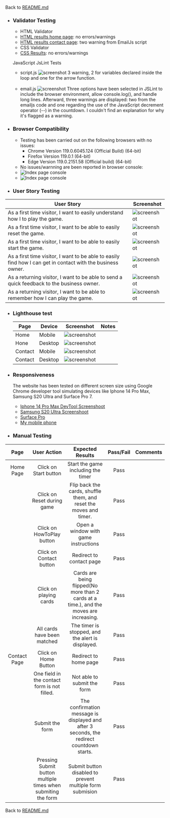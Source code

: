 Back to [README.md](/README.md)


- ### Validator Testing
  - HTML Validator
  - [HTML results home page](https://validator.w3.org/nu/?doc=https%3A%2F%2Fmariusmilitaru32.github.io%2FMemoryGame%2Findex.html): no errors/warnings
  - [HTML results contact page](https://validator.w3.org/nu/?doc=https%3A%2F%2Fmariusmilitaru32.github.io%2FMemoryGame%2Fcontact.html): two warning from EmailJs script
  - CSS Validator
  - [CSS Results](https://jigsaw.w3.org/css-validator/validator?uri=https%3A%2F%2Fmariusmilitaru32.github.io%2FMemoryGame%2Findex.html&profile=css3svg&usermedium=all&warning=1&vextwarning=&lang=en): no errors/warnings
  
  JavaScript JsLint Tests

   - script.js  ![screenshot](documentation/tests/scriptJsLint.png)  3 warning, 2 for variables declared inside the loop and one for the arrow function. <br><br>
   - email.js   ![screenshot](documentation/tests/emailjsJsLint.png)  Three options have been selected in JSLint to include the browser environment, allow console.log(), and handle long lines. Afterward, three warnings are displayed: two from the emailjs code and one regarding the use of the JavaScript decrement operator (--) in the countdown. I couldn't find an explanation for why it's flagged as a warning. 



- ### Browser Compatibility
  - Testing has been carried out on the following browsers with no issues:
    - Chrome Version 119.0.6045.124 (Official Build) (64-bit)
    - Firefox Version 119.0.1 (64-bit)
    - Edge Version 119.0.2151.58 (Official build) (64-bit)
  - No issues/warnning are been reported in browser console:
   - ![Index page console](documentation/tests/IndexPageConsole.png)
   - ![Index page console](documentation/tests/ContactPageConsole.png)


- ### User Story Testing
  
| User Story                                                                                                  | Screenshot                                         |
| ----------------------------------------------------------------------------------------------------------- | -------------------------------------------------- |
| As a first time visitor, I want to easily understand how I to play the game.                                | ![screenshot](documentation/tests/HowToPlayUser.png)|
| As a first time visitor, I want to be able to easily reset the game.                                        | ![screenshot](documentation/startbutton.png)       |
| As a first time visitor, I want to be able to easily start the game.                                        | ![screenshot](documentation/startbutton.png)       |
| As a first time visitor, I want to be able to easily find how I can get in contact with the business owner. | ![screenshot](documentation/contactpage.png)       |
| As a returning visitor, I want to be able to send a quick feedback to the business owner.                   | ![screenshot](documentation/contactpage.png)       |
| As a returning visitor, I want to be able to remember how I can play the game.                              | ![screenshot](documentation/tests/HowToPlayUser.png)|

 - ### Lighthouse test
    
   | Page      | Device  | Screenshot                                                    | Notes                                                                                        |
   | --------- | ------- | ------------------------------------------------------------- | -------------------------------------------------------------------------------------------- |
   | Home      | Mobile  | ![screenshot](documentation/tests/LighthouseIndexMobile.png)  |                                                                                              |
   | Hone      | Desktop | ![screenshot](documentation/tests/LighthouseIndexDesktop.png) |                                                                                              |
   | Contact   | Mobile  | ![screenshot](documentation/tests/LighthouseContactMobile.png)|                                                                                              |
   | Contact   | Desktop | ![screenshot](documentation/tests/LighthouseContactDekstop.png)|                                                                                             |

- ### Responsiveness
  The website has been tested on different screen size using Google Chrome developer tool simulating devices like Iphone 14 Pro Max, Samsung S20 Ultra and Surface Pro 7.
   - [Iphone 14 Pro Max DevTool Screenshoot](documentation/tests/Iphone14ProMax.png)
   - [Samsung S20 Ultra Screenshoot](documentation/tests/Galaxys20Ultra.png)
   - [Surface Pro](documentation/tests/SurfacePro.png)
   - [My mobile phone](documentation/tests/GalaxyNote20Ultra.PNG)

- ### Manual Testing
| Page |User Action |Expected Results  | Pass/Fail | Comments | 
| :---:   | :---: | :---: | :---: | :---: |
| Home Page | Click on Start button| Start the game including the timer| Pass
|           | Click on Reset during game| Flip back the cards, shuffle them, and reset the moves and timer.| Pass
|           | Click on HowToPlay button| Open a window with game instructions| Pass
|           | Click on Contact button| Redirect to contact page| Pass
|           | Click on playing cards| Cards are being flipped(No more than 2 cards at a time.), and the moves are increasing.| Pass
|           | All cards have been matched| The timer is stopped, and the alert is displayed.| Pass
|Contact Page| Click on Home Button| Redirect to home page| Pass
|            | One field in the contact form is not filled.| Not able to submit the form| Pass
|            | Submit the form| The confirmation message is displayed and after 3 seconds, the redirect countdown starts.| Pass
|            | Pressing Submit button multiple times when submiting the form| Submit button disabled to prevent multiple form submision| Pass

Back to [README.md](/README.md)